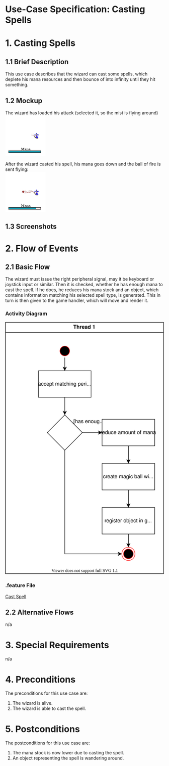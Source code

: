 # Use-Case Specification: Casting Spells

# 1. Casting Spells

## 1.1 Brief Description
This use case describes that the wizard can cast some spells, which deplete
his mana resources and then bounce of into infinity until they hit something.

## 1.2 Mockup
The wizard has loaded his attack (selected it, so the mist is flying around) </br>
![Before Cast](../mockups/CastBefore.png)

After the wizard casted his spell, his mana goes down and the ball of fire
is sent flying: </br>
![After Cast](../mockups/CastAfter.png)

## 1.3 Screenshots
<INSERT IMAGE HERE>

# 2. Flow of Events

## 2.1 Basic Flow
The wizard must issue the right peripheral signal, may it be keyboard or
joystick input or similar. Then it is checked, whether he has enough mana
to cast the spell. If he does, he reduces his mana stock and an object,
which contains information matching his selected spell type, is generated.
This in turn is then given to the game handler, which will move and render it.

### Activity Diagram
![Activity Diagram](../activity_diagrams/cast_spells.svg)

### .feature File
[Cast Spell](../features/cast_spell.feature)

## 2.2 Alternative Flows
n/a

# 3. Special Requirements
n/a

# 4. Preconditions
The preconditions for this use case are:
1. The wizard is alive.
2. The wizard is able to cast the spell.

# 5. Postconditions
The postconditions for this use case are:
1. The mana stock is now lower due to casting the spell.
2. An object representing the spell is wandering around.
